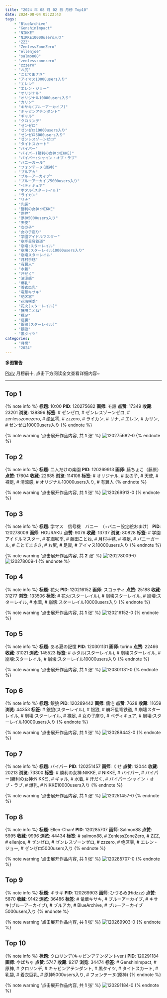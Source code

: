 ```yaml
---
title: "2024 年 08 月 02 日 月榜 Top10"
date: 2024-08-04 05:23:43
tags:
    - "BlueArchive"
    - "GenshinImpact"
    - "NIKKE"
    - "NIKKE10000users入り"
    - "ZZZ"
    - "ZenlessZoneZero"
    - "ellenjoe"
    - "salmon88"
    - "zenlesszonezero"
    - "zzzero"
    - "お尻"
    - "ことてまさき"
    - "アイマス10000users入り"
    - "エレン"
    - "エレン・ジョー"
    - "オリジナル"
    - "オリジナル10000users入り"
    - "カリン"
    - "キサキ(ブルーアーカイブ)"
    - "キャビンアテンダント"
    - "ギャル"
    - "クロリンデ"
    - "ゼンゼロ"
    - "ゼンゼロ10000users入り"
    - "ゼンゼロ5000users入り"
    - "ゼンレスゾーンゼロ"
    - "タイトスカート"
    - "バイパー"
    - "バイパー(勝利の女神:NIKKE)"
    - "バイパー:シャイン・オブ・ラブ"
    - "バニーガール"
    - "フォンテーヌ(原神)"
    - "ブルアカ"
    - "ブルーアーカイブ"
    - "ブルーアーカイブ5000users入り"
    - "ペディキュア"
    - "ホタル(スターレイル)"
    - "ライカン"
    - "リナ"
    - "乳袋"
    - "勝利の女神:NIKKE"
    - "原神"
    - "原神5000users入り"
    - "天使"
    - "女の子"
    - "女の子座り"
    - "学園アイドルマスター"
    - "崩坏星穹铁道"
    - "崩壊:スターレイル"
    - "崩壊:スターレイル10000users入り"
    - "崩壊スターレイル"
    - "月村手毬"
    - "有翼人"
    - "水着"
    - "汗だく"
    - "清涼感"
    - "爆乳"
    - "着衣巨乳"
    - "竜華キサキ"
    - "绝区零"
    - "花海咲季"
    - "花火(スターレイル)"
    - "藤田ことね"
    - "裸足"
    - "足裏"
    - "銀狼(スターレイル)"
    - "银狼"
    - "黒タイツ"
categories:
    - "月榜"
    - "2024"
---
```


<i class="fa fa-triangle-exclamation"></i>**多图警告**<i class="fa fa-triangle-exclamation"></i>

[Pixiv](https://www.pixiv.net/) 月榜前十, 点击下方阅读全文查看详细内容~

<!-- more -->

---

## Top 1

{% note info %}
**标题**: 10:00
**PID**: 120275682 **画师**: モ誰
**点赞**: 17349 **收藏**: 23201 **浏览**: 138896
**标签**: # ゼンゼロ, # ゼンレスゾーンゼロ, # zenlesszonezero, # 绝区零, # zzzero, # ライカン, # リナ, # エレン, # カリン, # ゼンゼロ10000users入り
{% endnote %}

{% note warning '点击展开作品内容, 共 **1** 张' %}
![120275682-0](https://i.pixiv.re/img-original/img/2024/07/06/04/54/56/120275682_p0.jpg)
{% endnote %}

## Top 2

{% note info %}
**标题**: 二人だけの楽園
**PID**: 120269913 **画师**: 藤ちょこ（藤原）
**点赞**: 17604 **收藏**: 22685 **浏览**: 114108
**标签**: # オリジナル, # 女の子, # 天使, # 裸足, # 清涼感, # オリジナル10000users入り, # 有翼人
{% endnote %}

{% note warning '点击展开作品内容, 共 **1** 张' %}
![120269913-0](https://i.pixiv.re/img-original/img/2024/07/06/00/00/33/120269913_p0.png)
{% endnote %}

## Top 3

{% note info %}
**标题**: 学マス　信号機　バニー　（+バニー設定絵おまけ）
**PID**: 120278009 **画师**: HOURAKU
**点赞**: 9076 **收藏**: 13737 **浏览**: 80828
**标签**: # 学園アイドルマスター, # 花海咲季, # 藤田ことね, # 月村手毬, # 裸足, # バニーガール, # ことてまさき, # お尻, # 足裏, # アイマス10000users入り
{% endnote %}

{% note warning '点击展开作品内容, 共 **2** 张' %}
![120278009-0](https://i.pixiv.re/img-original/img/2024/07/06/08/00/07/120278009_p0.jpg)
![120278009-1](https://i.pixiv.re/img-original/img/2024/07/06/08/00/07/120278009_p1.jpg)
{% endnote %}

## Top 4

{% note info %}
**标题**: 花火
**PID**: 120216152 **画师**: スコッティ
**点赞**: 25188 **收藏**: 31277 **浏览**: 133506
**标签**: # 花火(スターレイル), # 崩壊スターレイル, # 崩壊:スターレイル, # 水着, # 崩壊:スターレイル10000users入り
{% endnote %}

{% note warning '点击展开作品内容, 共 **1** 张' %}
![120216152-0](https://i.pixiv.re/img-original/img/2024/07/04/00/00/25/120216152_p0.jpg)
{% endnote %}

## Top 5

{% note info %}
**标题**: ある夏の記憶
**PID**: 120301131 **画师**: torino
**点赞**: 22466 **收藏**: 31021 **浏览**: 145523
**标签**: # ホタル(スターレイル), # 崩壊スターレイル, # 崩壊:スターレイル, # 崩壊:スターレイル10000users入り
{% endnote %}

{% note warning '点击展开作品内容, 共 **1** 张' %}
![120301131-0](https://i.pixiv.re/img-original/img/2024/07/07/00/00/33/120301131_p0.jpg)
{% endnote %}

## Top 6

{% note info %}
**标题**: 銀狼
**PID**: 120289442 **画师**: 儒宅
**点赞**: 7628 **收藏**: 11659 **浏览**: 44353
**标签**: # 銀狼(スターレイル), # 银狼, # 崩坏星穹铁道, # 崩壊スターレイル, # 崩壊:スターレイル, # 裸足, # 女の子座り, # ペディキュア, # 崩壊:スターレイル10000users入り
{% endnote %}

{% note warning '点击展开作品内容, 共 **1** 张' %}
![120289442-0](https://i.pixiv.re/img-original/img/2024/07/06/18/00/10/120289442_p0.jpg)
{% endnote %}

## Top 7

{% note info %}
**标题**: バイパー
**PID**: 120251457 **画师**: くせ
**点赞**: 12044 **收藏**: 20213 **浏览**: 73300
**标签**: # 勝利の女神:NIKKE, # NIKKE, # バイパー, # バイパー(勝利の女神:NIKKE), # ギャル, # 水着, # 汗だく, # バイパー:シャイン・オブ・ラブ, # 爆乳, # NIKKE10000users入り
{% endnote %}

{% note warning '点击展开作品内容, 共 **1** 张' %}
![120251457-0](https://i.pixiv.re/img-original/img/2024/07/05/10/00/01/120251457_p0.png)
{% endnote %}

## Top 8

{% note info %}
**标题**: Ellen-Chan!
**PID**: 120285707 **画师**: Salmon88
**点赞**: 5995 **收藏**: 9996 **浏览**: 44434
**标签**: # salmon88, # ZenlessZoneZero, # ZZZ, # ellenjoe, # ゼンゼロ, # ゼンレスゾーンゼロ, # zzzero, # 绝区零, # エレン・ジョー, # ゼンゼロ5000users入り
{% endnote %}

{% note warning '点击展开作品内容, 共 **1** 张' %}
![120285707-0](https://i.pixiv.re/img-original/img/2024/07/06/15/11/39/120285707_p0.jpg)
{% endnote %}

## Top 9

{% note info %}
**标题**: キサキ
**PID**: 120269903 **画师**: ひづるめ(Hidzzz)
**点赞**: 5870 **收藏**: 9142 **浏览**: 36486
**标签**: # 竜華キサキ, # ブルーアーカイブ, # キサキ(ブルーアーカイブ), # ブルアカ, # BlueArchive, # ブルーアーカイブ5000users入り
{% endnote %}

{% note warning '点击展开作品内容, 共 **1** 张' %}
![120269903-0](https://i.pixiv.re/img-original/img/2024/07/06/00/00/31/120269903_p0.jpg)
{% endnote %}

## Top 10

{% note info %}
**标题**: クロリンデ(キャビンアテンダントver.)
**PID**: 120291184 **画师**: やばちゃ
**点赞**: 5747 **收藏**: 9217 **浏览**: 34474
**标签**: # GenshinImpact, # 原神, # クロリンデ, # キャビンアテンダント, # 黒タイツ, # タイトスカート, # 乳袋, # 着衣巨乳, # 原神5000users入り, # フォンテーヌ(原神)
{% endnote %}

{% note warning '点击展开作品内容, 共 **1** 张' %}
![120291184-0](https://i.pixiv.re/img-original/img/2024/07/06/19/01/18/120291184_p0.png)
{% endnote %}

